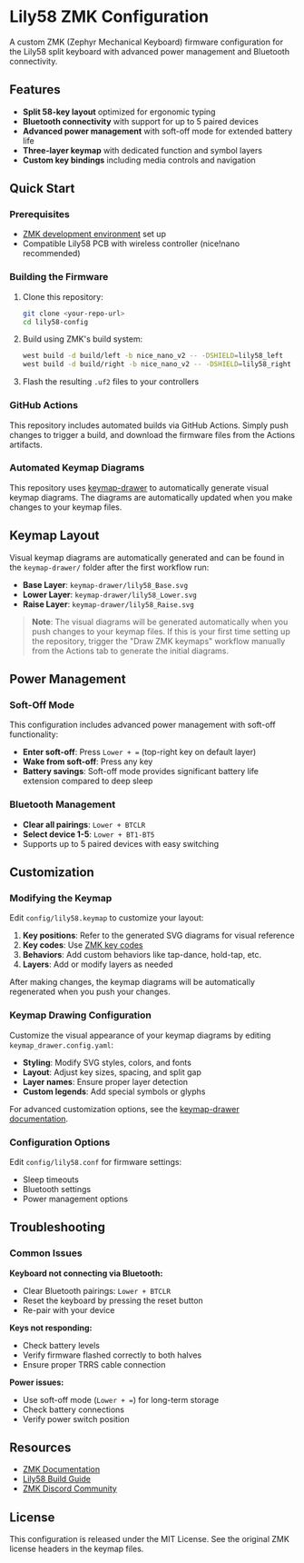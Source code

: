 # Lily58 ZMK Configuration

A custom ZMK (Zephyr Mechanical Keyboard) firmware configuration for the Lily58 split keyboard with advanced power management and Bluetooth connectivity.

## Features

- **Split 58-key layout** optimized for ergonomic typing
- **Bluetooth connectivity** with support for up to 5 paired devices
- **Advanced power management** with soft-off mode for extended battery life
- **Three-layer keymap** with dedicated function and symbol layers
- **Custom key bindings** including media controls and navigation

## Quick Start

### Prerequisites

- [ZMK development environment](https://zmk.dev/docs/development/setup) set up
- Compatible Lily58 PCB with wireless controller (nice!nano recommended)

### Building the Firmware

1. Clone this repository:

   ```bash
   git clone <your-repo-url>
   cd lily58-config
   ```

2. Build using ZMK's build system:

   ```bash
   west build -d build/left -b nice_nano_v2 -- -DSHIELD=lily58_left
   west build -d build/right -b nice_nano_v2 -- -DSHIELD=lily58_right
   ```

3. Flash the resulting `.uf2` files to your controllers

### GitHub Actions

This repository includes automated builds via GitHub Actions. Simply push changes to trigger a build, and download the firmware files from the Actions artifacts.

### Automated Keymap Diagrams

This repository uses [keymap-drawer](https://github.com/caksoylar/keymap-drawer) to automatically generate visual keymap diagrams. The diagrams are automatically updated when you make changes to your keymap files.

## Keymap Layout

Visual keymap diagrams are automatically generated and can be found in the `keymap-drawer/` folder after the first workflow run:

- **Base Layer**: `keymap-drawer/lily58_Base.svg`
- **Lower Layer**: `keymap-drawer/lily58_Lower.svg`
- **Raise Layer**: `keymap-drawer/lily58_Raise.svg`

> **Note**: The visual diagrams will be generated automatically when you push changes to your keymap files. If this is your first time setting up the repository, trigger the "Draw ZMK keymaps" workflow manually from the Actions tab to generate the initial diagrams.

## Power Management

### Soft-Off Mode

This configuration includes advanced power management with soft-off functionality:

- **Enter soft-off**: Press `Lower + =` (top-right key on default layer)
- **Wake from soft-off**: Press any key
- **Battery savings**: Soft-off mode provides significant battery life extension compared to deep sleep

### Bluetooth Management

- **Clear all pairings**: `Lower + BTCLR`
- **Select device 1-5**: `Lower + BT1-BT5`
- Supports up to 5 paired devices with easy switching

## Customization

### Modifying the Keymap

Edit `config/lily58.keymap` to customize your layout:

1. **Key positions**: Refer to the generated SVG diagrams for visual reference
2. **Key codes**: Use [ZMK key codes](https://zmk.dev/docs/codes/)
3. **Behaviors**: Add custom behaviors like tap-dance, hold-tap, etc.
4. **Layers**: Add or modify layers as needed

After making changes, the keymap diagrams will be automatically regenerated when you push your changes.

### Keymap Drawing Configuration

Customize the visual appearance of your keymap diagrams by editing `keymap_drawer.config.yaml`:

- **Styling**: Modify SVG styles, colors, and fonts
- **Layout**: Adjust key sizes, spacing, and split gap
- **Layer names**: Ensure proper layer detection
- **Custom legends**: Add special symbols or glyphs

For advanced customization options, see the [keymap-drawer documentation](https://github.com/caksoylar/keymap-drawer).

### Configuration Options

Edit `config/lily58.conf` for firmware settings:

- Sleep timeouts
- Bluetooth settings
- Power management options

## Troubleshooting

### Common Issues

**Keyboard not connecting via Bluetooth:**

- Clear Bluetooth pairings: `Lower + BTCLR`
- Reset the keyboard by pressing the reset button
- Re-pair with your device

**Keys not responding:**

- Check battery levels
- Verify firmware flashed correctly to both halves
- Ensure proper TRRS cable connection

**Power issues:**

- Use soft-off mode (`Lower + =`) for long-term storage
- Check battery connections
- Verify power switch position

## Resources

- [ZMK Documentation](https://zmk.dev/docs/)
- [Lily58 Build Guide](https://docs.splitkb.com/hc/en-us/articles/360010533820)
- [ZMK Discord Community](https://discord.gg/8cfMkQksSB)

## License

This configuration is released under the MIT License. See the original ZMK license headers in the keymap files.
